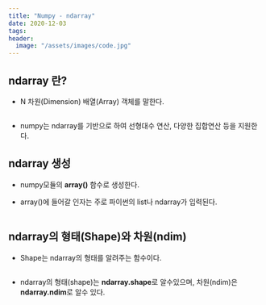 ```yaml
---
title: "Numpy - ndarray"
date: 2020-12-03
tags:
header:
  image: "/assets/images/code.jpg"
---
```


## ndarray 란?

* N 차원(Dimension) 배열(Array) 객체를 말한다.

<img src="{{ site.url }}{{ site.baseurl }}/assets/images/numpy_ndarray1.png" alt="">

* numpy는 ndarray를 기반으로 하여 선형대수 연산, 다양한 집합연산 등을 지원한다.



## ndarray 생성

* numpy모듈의 **array()** 함수로 생성한다.

* array()에 들어갈 인자는 주로 파이썬의 list나 ndarray가 입력된다.

<img src="{{ site.url }}{{ site.baseurl }}/assets/images/numpy_ndarray2.png" alt="">



## ndarray의 형태(Shape)와 차원(ndim)

* Shape는 ndarray의 형태를 알려주는 함수이다.

<img src="{{ site.url }}{{ site.baseurl }}/assets/images/numpy_ndarray3.png" alt="">

* ndarray의 형태(shape)는 **ndarray.shape**로 알수있으며, 차원(ndim)은 **ndarray.ndim**로 알수 있다.
